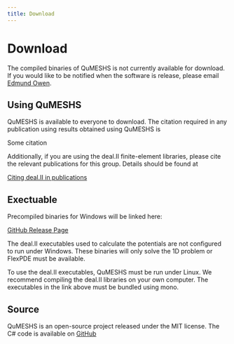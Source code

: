 ```yaml
---
title: Download
---
```


# Download

The compiled binaries of QuMESHS is not currently 
available for download.  If you would like to be 
notified when the software is release, please email 
[Edmund Owen](eto24@cam.ac.uk).

## Using QuMESHS

QuMESHS is available to everyone to download.  The 
citation required in any publication using results 
obtained using QuMESHS is

Some citation

Additionally, if you are using the deal.II 
finite-element libraries, please cite the relevant 
publications for this group.  Details should be found 
at

[Citing deal.II in publications](http://www.dealii.org/publications.html)

## Exectuable

Precompiled binaries for Windows will be linked here:

[GitHub Release Page](http://github.com/EdmundOwen/QuMESHS/releases)

The deal.II executables used to calculate the potentials 
are not configured to run under Windows.  These binaries 
will only solve the 1D problem or FlexPDE must be 
available.

To use the deal.II executables, QuMESHS must be run 
under Linux.  We recommend compiling the deal.II
libraries on your own computer.  The executables in
the link above must be bundled using mono.

## Source

QuMESHS is an open-source project released under the MIT license. 
The C# code is available on [GitHub](http://github.com/EdmundOwen/QuMESHS)

